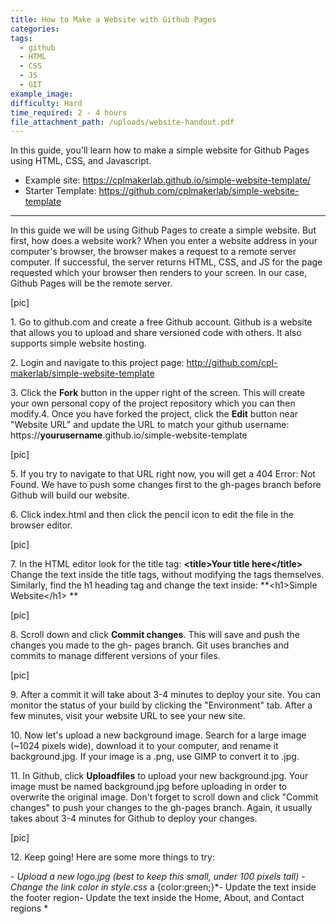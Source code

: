 ```yaml
---
title: How to Make a Website with Github Pages
categories:
tags:
  - github
  - HTML
  - CSS
  - JS
  - GIT
example_image:
difficulty: Hard
time_required: 2 - 4 hours
file_attachment_path: /uploads/website-handout.pdf
---
```


In this guide, you'll learn how to make a simple website for Github Pages using HTML, CSS, and Javascript.

* Example site: https://cplmakerlab.github.io/simple-website-template/
* Starter Template: https://github.com/cplmakerlab/simple-website-template

---

In this guide we will be using Github Pages to create a simple website. But first, how does a website work? When you enter a website address in your computer's browser, the browser makes a request to a remote server computer. If successful, the server returns HTML, CSS, and JS for the page requested which your browser then renders to your screen. In our case, Github Pages will be the remote server.

\[pic\]

1\. Go to github.com and create a free Github account. Github is a website that allows you to upload and share versioned code with others. It also supports simple website hosting.

2\. Login and navigate to this project page: http://github.com/cpl-makerlab/simple-website-template

3\. Click the **Fork** button in the upper right of the screen. This will create your own personal copy of the project repository which you can then modify.4. Once you have forked the project, click the **Edit** button near "Website URL" and update the URL to match your github username: https://**yourusername**.github.io/simple-website-template

\[pic\]

5\. If you try to navigate to that URL right now, you will get a 404 Error: Not Found. We have to push some changes first to the gh-pages branch before Github will build our website.

6\. Click index.html and then click the pencil icon to edit the file in the browser editor.

\[pic\]

7\. In the HTML editor look for the title tag: **&lt;title&gt;Your title here&lt;/title&gt;** Change the text inside the title tags, without modifying the tags themselves. Similarly, find the h1 heading tag and change the text inside: **&lt;h1&gt;Simple Website&lt;/h1&gt; **

\[pic\]

8\. Scroll down and click **Commit changes**. This will save and push the changes you made to the gh- pages branch. Git uses branches and commits to manage different versions of your files.

\[pic\]

9\. After a commit it will take about 3-4 minutes to deploy your site. You can monitor the status of your build by clicking the "Environment" tab. After a few minutes, visit your website URL to see your new site.

10\. Now let's upload a new background image. Search for a large image (~1024 pixels wide), download it to your computer, and rename it background.jpg. If your image is a .png, use GIMP to convert it to .jpg.

11\. In Github, click **Upload****fi****les** to upload your new background.jpg. Your image must be named background.jpg before uploading in order to overwrite the original image. Don't forget to scroll down and click "Commit changes" to push your changes to the gh-pages branch. Again, it usually takes about 3-4 minutes for Github to deploy your changes.

\[pic\]

12\. Keep going\! Here are some more things to try:

*\- Upload a new logo.jpg (best to keep this small, under 100 pixels tall) - Change the link color in style.css* a \{color:green;\}*\- Update the text inside the footer region- Update the text inside the Home, About, and Contact regions *
